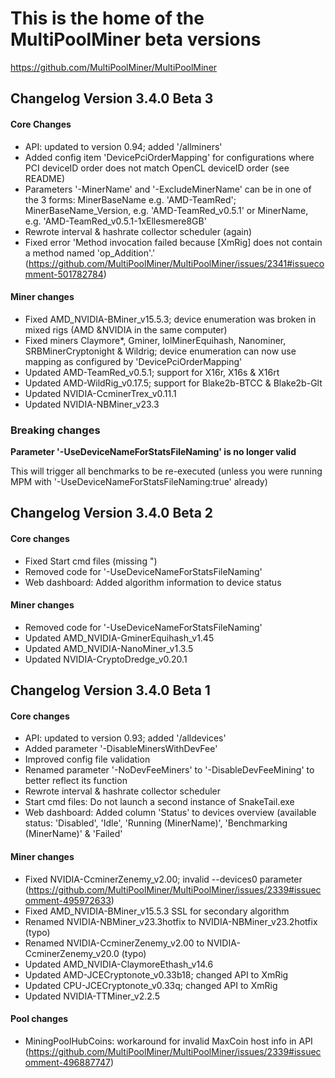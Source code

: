 # This is the home of the MultiPoolMiner beta versions
https://github.com/MultiPoolMiner/MultiPoolMiner

## Changelog Version 3.4.0 Beta 3

#### Core Changes
- API: updated to version 0.94; added '/allminers'
- Added config item 'DevicePciOrderMapping' for configurations where PCI deviceID order does not match OpenCL deviceID order (see README)
- Parameters '-MinerName' and '-ExcludeMinerName' can be in one of the 3 forms: MinerBaseName e.g. 'AMD-TeamRed'; MinerBaseName_Version, e.g. 'AMD-TeamRed_v0.5.1' or MinerName, e.g. 'AMD-TeamRed_v0.5.1-1xEllesmere8GB'
- Rewrote interval & hashrate collector scheduler (again)
- Fixed error 'Method invocation failed because [XmRig] does not contain a method named 'op_Addition'.' (https://github.com/MultiPoolMiner/MultiPoolMiner/issues/2341#issuecomment-501782784)

#### Miner changes
- Fixed AMD_NVIDIA-BMiner_v15.5.3; device enumeration was broken in mixed rigs (AMD &NVIDIA in the same computer)
- Fixed miners Claymore*, Gminer, lolMinerEquihash, Nanominer, SRBMinerCryptonight & Wildrig; device enumeration can now use mapping as configured by 'DevicePciOrderMapping' 
- Updated AMD-TeamRed_v0.5.1; support for X16r, X16s & X16rt
- Updated AMD-WildRig_v0.17.5; support for Blake2b-BTCC & Blake2b-Glt
- Updated NVIDIA-CcminerTrex_v0.11.1
- Updated NVIDIA-NBMiner_v23.3

### Breaking changes

**Parameter '-UseDeviceNameForStatsFileNaming' is no longer valid**

This will trigger all benchmarks to be re-executed (unless you were running MPM with '-UseDeviceNameForStatsFileNaming:true' already)

## Changelog Version 3.4.0 Beta 2

#### Core changes
- Fixed Start cmd files (missing ")
- Removed code for '-UseDeviceNameForStatsFileNaming'
- Web dashboard: Added algorithm information to device status

#### Miner changes
- Removed code for '-UseDeviceNameForStatsFileNaming'
- Updated AMD_NVIDIA-GminerEquihash_v1.45
- Updated AMD_NVIDIA-NanoMiner_v1.3.5
- Updated NVIDIA-CryptoDredge_v0.20.1

## Changelog Version 3.4.0 Beta 1

#### Core changes
- API: updated to version 0.93; added '/alldevices'
- Added parameter '-DisableMinersWithDevFee'
- Improved config file validation
- Renamed parameter '-NoDevFeeMiners' to '-DisableDevFeeMining' to better reflect its function
- Rewrote interval & hashrate collector scheduler
- Start cmd files: Do not launch a second instance of SnakeTail.exe
- Web dashboard: Added column 'Status' to devices overview (available status: 'Disabled', 'Idle', 'Running (MinerName)', 'Benchmarking (MinerName)' & 'Failed'

#### Miner changes
- Fixed NVIDIA-CcminerZenemy_v2.00; invalid --devices0 parameter (https://github.com/MultiPoolMiner/MultiPoolMiner/issues/2339#issuecomment-495972633)
- Fixed AMD_NVIDIA-BMiner_v15.5.3 SSL for secondary algorithm
- Renamed NVIDIA-NBMiner_v23.3hotfix to NVIDIA-NBMiner_v23.2hotfix (typo)
- Renamed NVIDIA-CcminerZenemy_v2.00 to NVIDIA-CcminerZenemy_v20.0 (typo)
- Updated AMD_NVIDIA-ClaymoreEthash_v14.6
- Updated AMD-JCECryptonote_v0.33b18; changed API to XmRig
- Updated CPU-JCECryptonote_v0.33q; changed API to XmRig
- Updated NVIDIA-TTMiner_v2.2.5

#### Pool changes
- MiningPoolHubCoins: workaround for invalid MaxCoin host info in API (https://github.com/MultiPoolMiner/MultiPoolMiner/issues/2339#issuecomment-496887747)
